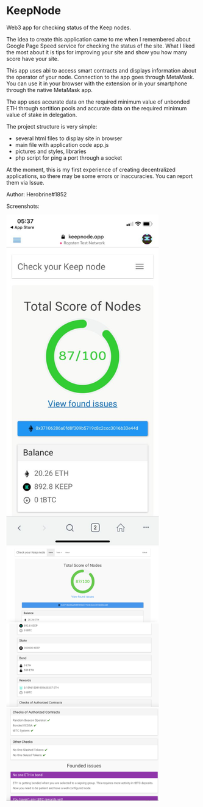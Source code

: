 # KeepNode
Web3 app for checking status of the Keep nodes.

The idea to create this application came to me when I remembered about Google Page Speed service for checking the status of the site. What I liked the most about it is tips for improving your site and show you how many score have your site.

This app uses abi to access smart contracts and displays information about the operator of your node. Connection to the app goes through MetaMask. You can use it in your browser with the extension or in your smartphone through the native MetaMask app.

The app uses accurate data on the required minimum value of unbonded ETH through sortition pools and accurate data on the required minimum value of stake in delegation.

The project structure is very simple:
- several html files to display site in browser
- main file with application code app.js
- pictures and styles, libraries
- php script for ping a port through a socket

At the moment, this is my first experience of creating decentralized applications, so there may be some errors or inaccuracies. You can report them via Issue.

Author: Herobrine#1852

Screenshots:

<img src="img/screenshots/screen4.png?raw=true" width="400"/><br>
<img src="img/screenshots/screen1.png?raw=true" width="400"/><br>
<img src="img/screenshots/screen2.png?raw=true" width="400"/><br>
<img src="img/screenshots/screen3.png?raw=true" width="400"/><br>
